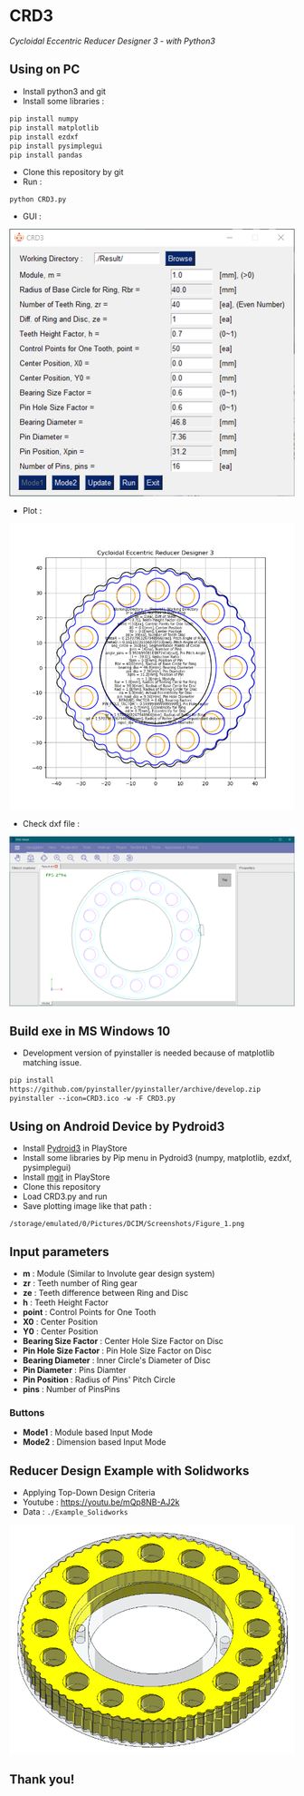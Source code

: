 # CRD3
_Cycloidal Eccentric Reducer Designer 3 - with Python3_



## Using on PC

* Install python3 and git
* Install some libraries :

```
pip install numpy
pip install matplotlib
pip install ezdxf
pip install pysimplegui
pip install pandas
```
* Clone this repository by git
* Run :

```
python CRD3.py
```

* GUI :

![](./img/CRD3.png)

* Plot :

![](./img/Result.png)

* Check dxf file :

![](./img/dxf.png)



## Build exe in MS Windows 10

* Development version of pyinstaller is needed because of matplotlib matching issue.

```
pip install https://github.com/pyinstaller/pyinstaller/archive/develop.zip
pyinstaller --icon=CRD3.ico -w -F CRD3.py
```

## Using on Android Device by Pydroid3

* Install [Pydroid3](https://play.google.com/store/apps/details?id=ru.iiec.pydroid3&hl=ko&gl=US) in PlayStore
* Install some libraries by Pip menu in Pydroid3 (numpy, matplotlib, ezdxf, pysimplegui)
* Install [mgit](https://play.google.com/store/apps/details?id=com.manichord.mgit&hl=ko&gl=US) in PlayStore
* Clone this repository
* Load CRD3.py and run
* Save plotting image like that path :

```
/storage/emulated/0/Pictures/DCIM/Screenshots/Figure_1.png
```

## Input parameters

* __m__ : Module (Similar to Involute gear design system)
* __zr__ : Teeth number of Ring gear
* __ze__ : Teeth difference between Ring and Disc
* __h__ : Teeth Height Factor
* __point__ : Control Points for One Tooth
* __X0__ : Center Position
* __Y0__ : Center Position
* __Bearing Size Factor__ : Center Hole Size Factor on Disc
* __Pin Hole Size Factor__ : Pin Hole Size Factor on Disc
* __Bearing Diameter__ : Inner Circle's Diameter of Disc
* __Pin Diameter__ : Pins Diamter
* __Pin Position__ : Radius of Pins' Pitch Circle
* __pins__ : Number of PinsPins

### Buttons

* __Mode1__ : Module based Input Mode
* __Mode2__ : Dimension based Input Mode

## Reducer Design Example with Solidworks

* Applying Top-Down Design Criteria
* Youtube : https://youtu.be/mQp8NB-AJ2k
* Data : `./Example_Solidworks`

![](./img/Solidworks.png)


## Thank you!